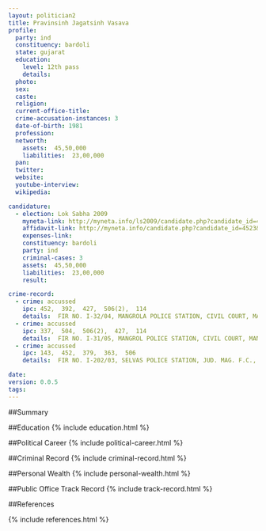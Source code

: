 ```yaml
---
layout: politician2
title: Pravinsinh Jagatsinh Vasava
profile: 
  party: ind
  constituency: bardoli
  state: gujarat
  education: 
    level: 12th pass
    details: 
  photo: 
  sex: 
  caste: 
  religion: 
  current-office-title: 
  crime-accusation-instances: 3
  date-of-birth: 1981
  profession: 
  networth: 
    assets:  45,50,000
    liabilities:  23,00,000
  pan: 
  twitter: 
  website: 
  youtube-interview: 
  wikipedia: 

candidature: 
  - election: Lok Sabha 2009
    myneta-link: http://myneta.info/ls2009/candidate.php?candidate_id=4523
    affidavit-link: http://myneta.info/candidate.php?candidate_id=4523&scan=original
    expenses-link: 
    constituency: bardoli 
    party: ind
    criminal-cases: 3
    assets:  45,50,000
    liabilities:  23,00,000
    result:  

crime-record: 
  - crime: accussed
    ipc: 452,  392,  427,  506(2),  114
    details:  FIR NO. I-32/04, MANGROLA POLICE STATION, CIVIL COURT, MANGROL  
  - crime: accussed
    ipc: 337,  504,  506(2),  427,  114
    details:  FIR NO. I-31/05, MANGROL POLICE STATION, CIVIL COURT, MANGROL. CASE NO.703/05  
  - crime: accussed
    ipc: 143,  452,  379,  363,  506
    details:  FIR NO. I-202/03, SELVAS POLICE STATION, JUD. MAG. F.C., SELVAS COURT  

date: 
version: 0.0.5
tags: 
---
```

##Summary


##Education
{% include education.html %}


##Political Career
{% include political-career.html %}


##Criminal Record
{% include criminal-record.html %}


##Personal Wealth
{% include personal-wealth.html %}


##Public Office Track Record
{% include track-record.html %}


##References


{% include references.html %}